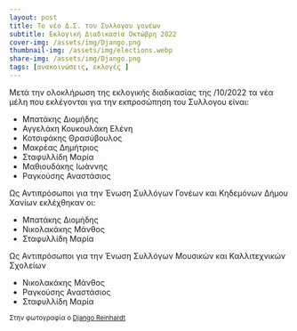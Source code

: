 ```yaml
---
layout: post
title: Το νέο Δ.Σ. του Συλλογου γονέων
subtitle: Εκλογική Διαδικασία Οκτώβρη 2022
cover-img: /assets/img/Django.png
thumbnail-img: /assets/img/elections.webp
share-img: /assets/img/Django.png
tags: [ανακοινώσεις, εκλογές ]
---
```


Μετά την ολοκλήρωση της εκλογικής διαδικασίας της /10/2022 τα νέα μέλη που εκλέγονται για την εκπροσώπηση του Συλλογου είναι:
* Μπατάκης Διομήδης
* Αγγελάκη Κουκουλάκη Ελένη
* Κοτσιφάκης Θρασύβουλος
* Μακρέας Δημήτριος
* Σταφυλλίδη Μαρία
* Μαθιουδάκης Ιωάννης
* Ραγκούσης Αναστάσιος

Ως Αντιπρόσωποι για την Ένωση Συλλόγων Γονέων και Κηδεμόνων Δήμου Χανίων εκλέχθηκαν οι:
* Μπατάκης Διομήδης
* Νικολακάκης Μάνθος
* Σταφυλλίδη Μαρία

Ως Αντιπρόσωποι για την Ένωση Συλλόγων Μουσικών και Καλλιτεχνικών Σχολείων
* Νικολακάκης Μάνθος
* Ραγκούσης Αναστάσιος
* Σταφυλλίδη Μαρία







 <sub> Στην φωτογραφία ο [Django Reinhardt](https://el.wikipedia.org/wiki/%CE%A4%CE%B6%CE%AC%CE%BD%CE%B3%CE%BA%CE%BF_%CE%A1%CE%AC%CE%B9%CE%BD%CF%87%CE%B1%CF%81%CE%BD%CF%84 "Τζάνγκο Ράινχαρντ βικιπαιδεια") </sub>
